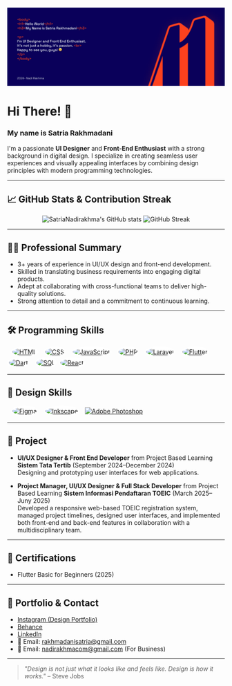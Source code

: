![This is Banner](https://github.com/SatriaNadirakhma/SatriaNadirakhma/blob/main/Banner.png)

# Hi There! 👋  
### My name is Satria Rakhmadani  

I'm a passionate **UI Designer** and **Front-End Enthusiast** with a strong background in digital design. I specialize in creating seamless user experiences and visually appealing interfaces by combining design principles with modern programming technologies.

---

## 📈 GitHub Stats & Contribution Streak

<p align="center">
  <img src="https://github-readme-stats.vercel.app/api?username=SatriaNadirakhma&show_icons=true&theme=radical" alt="SatriaNadirakhma's GitHub stats" height="180"/>
  <img src="https://github-readme-streak-stats.herokuapp.com/?user=SatriaNadirakhma&theme=radical" alt="GitHub Streak" height="180"/>
</p>

---

## 🧑‍💼 Professional Summary

- 3+ years of experience in UI/UX design and front-end development.
- Skilled in translating business requirements into engaging digital products.
- Adept at collaborating with cross-functional teams to deliver high-quality solutions.
- Strong attention to detail and a commitment to continuous learning.

---

## 🛠️ Programming Skills

<p align="left">
  <a href="https://developer.mozilla.org/docs/Web/HTML" target="_blank"><img src="https://cdn.jsdelivr.net/gh/devicons/devicon/icons/html5/html5-plain.svg" alt="HTML" width="40" height="40" style="background:#ffffff; border-radius:50%; padding:4px;"/></a>
  <a href="https://developer.mozilla.org/docs/Web/CSS" target="_blank"><img src="https://cdn.jsdelivr.net/gh/devicons/devicon/icons/css3/css3-plain.svg" alt="CSS" width="40" height="40" style="background:#ffffff; border-radius:50%; padding:4px;"/></a>
  <a href="https://developer.mozilla.org/docs/Web/JavaScript" target="_blank"><img src="https://cdn.jsdelivr.net/gh/devicons/devicon/icons/javascript/javascript-plain.svg" alt="JavaScript" width="40" height="40" style="background:#ffffff; border-radius:50%; padding:4px;"/></a>
  <a href="https://www.php.net/" target="_blank"><img src="https://cdn.jsdelivr.net/gh/devicons/devicon/icons/php/php-original.svg" alt="PHP" width="40" height="40" style="background:#ffffff; border-radius:50%; padding:4px;"/></a>
  <a href="https://laravel.com/" target="_blank"><img src="https://cdn.jsdelivr.net/gh/devicons/devicon/icons/laravel/laravel-original.svg" alt="Laravel" width="40" height="40" style="background:#ffffff; border-radius:50%; padding:4px;"/></a>
  <a href="https://flutter.dev/" target="_blank"><img src="https://cdn.jsdelivr.net/gh/devicons/devicon/icons/flutter/flutter-plain.svg" alt="Flutter" width="40" height="40" style="background:#ffffff; border-radius:50%; padding:4px;"/></a>
  <a href="https://dart.dev/" target="_blank"><img src="https://cdn.jsdelivr.net/gh/devicons/devicon/icons/dart/dart-plain.svg" alt="Dart" width="40" height="40" style="background:#ffffff; border-radius:50%; padding:4px;"/></a>
  <a href="https://www.mysql.com/" target="_blank"><img src="https://cdn.jsdelivr.net/gh/devicons/devicon/icons/mysql/mysql-original.svg" alt="SQL" width="40" height="40" style="background:#ffffff; border-radius:50%; padding:4px;"/></a>
  <a href="https://react.dev/" target="_blank"><img src="https://cdn.jsdelivr.net/gh/devicons/devicon/icons/react/react-original.svg" alt="React" width="40" height="40" style="background:#ffffff; border-radius:50%; padding:4px;"/></a>
</p>

---

## 🎨 Design Skills

<p align="left">
  <a href="https://www.figma.com/" target="_blank"><img src="https://cdn.jsdelivr.net/gh/devicons/devicon/icons/figma/figma-original.svg" alt="Figma" width="40" height="40" style="background:#ffffff; border-radius:50%; padding:4px;"/></a>
  <a href="https://inkscape.org/" target="_blank"><img src="https://cdn.jsdelivr.net/gh/devicons/devicon/icons/inkscape/inkscape-original.svg" alt="Inkscape" width="40" height="40" style="background:#ffffff; border-radius:50%; padding:4px;"/></a>
  <a href="https://www.adobe.com/products/photoshop.html" target="_blank"><img src="https://upload.wikimedia.org/wikipedia/commons/a/af/Adobe_Photoshop_CC_icon.svg" alt="Adobe Photoshop" width="40" height="40"/></a>
</p>

---

## 💼 Project

- **UI/UX Designer & Front End Developer** from Project Based Learning **Sistem Tata Tertib** (September 2024–December 2024)  
  Designing and prototyping user interfaces for web applications.

- **Project Manager, UI/UX Designer & Full Stack Developer** from Project Based Learning **Sistem Informasi Pendaftaran TOEIC** (March 2025–Juny 2025)  
  Developed a responsive web-based TOEIC registration system, managed project timelines, designed user interfaces, and implemented both front-end and back-end features in collaboration with a multidisciplinary team.

---

## 📜 Certifications

- Flutter Basic for Beginners (2025)

---

## 📂 Portfolio & Contact

- [Instagram (Design Portfolio)](https://instagram.com/nadirakhma.svg)  
- [Behance](https://www.behance.net/rakhmanadi2005)  
- [LinkedIn](https://linkedin.com/in/satria-rakhmadani/) <!-- Tambahkan jika ada -->
- 📧 Email: rakhmadanisatria@gmail.com
- 📧 Email: nadirakhmacom@gmail.com (For Business)

---

> _"Design is not just what it looks like and feels like. Design is how it works."_ – Steve Jobs
